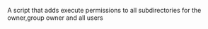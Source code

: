 A script that adds execute permissions to all subdirectories  for the owner,group owner and all users   
